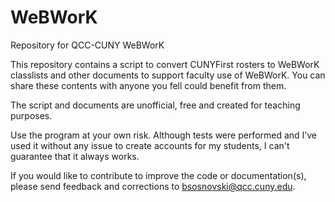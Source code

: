 # WeBWorK
Repository for QCC-CUNY WeBWorK

This repository contains a script to convert CUNYFirst rosters to WeBWorK classlists and other documents to support faculty use of WeBWorK.  You can share these contents with anyone you fell could benefit from them.

The script and documents are unofficial, free and created for teaching purposes. 

Use the program at your own risk. Although tests were performed and I’ve used it without any issue to create accounts for my students, I can't guarantee that it always works. 

If you would like to contribute to improve the code or documentation(s), please send feedback and corrections to bsosnovski@qcc.cuny.edu.


